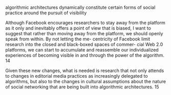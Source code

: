 algorithmic architectures dynamically constitute
certain forms of social practice around the pursuit of visibility

Although Facebook encourages researchers to stay away from the platform as it only and inevitably offers a point of view that is biased, I want to suggest that rather than moving away from the platform, we should openly speak from within. By not letting the me- centricity of Facebook limit research into the closed and black-boxed spaces of commer- cial Web 2.0 platforms, we can start to accumulate and reassemble our individualized experiences of becoming visible in and through the power of the algorithm. 14

Given these new changes, what is needed is research that not only attends to changes in editorial media practices as increasingly delegated to algorithms, but also to the changes in cultural assumptions about the nature of social networking that are being built into algorithmic architectures. 15
